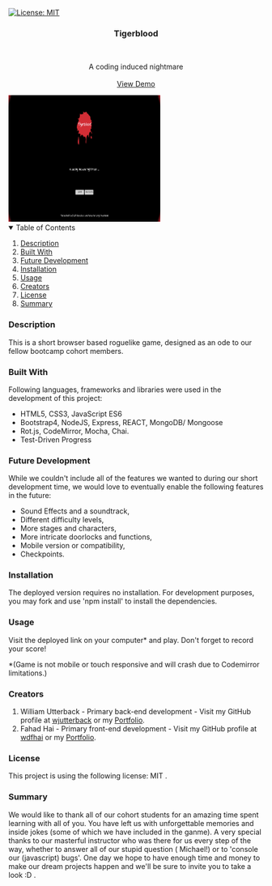 [![License: MIT](https://img.shields.io/badge/License-MIT-yellow.svg)](https://opensource.org/licenses/MIT)

<div align="center">
    <h3 align="center">Tigerblood</h3>
    <br />
    <p align="center">
    A coding induced nightmare
    <br />
    <br />
    <a href="http://www.tigerbloodthegame.com" target="_blank">View Demo</a>
    </p>
</div>

<img src="client/public/preview/preview.png" alt="project preview img" style="height: 250px; width: 300px;">

<details open="open">
    <summary>Table of Contents</summary>
    <ol>
        <li><a href="#about-the-project">Description</a></li>
        <li><a href="#built-with">Built With</a></li></li>
        <li><a href="#future-development">Future Development</a></li></li>
        <li><a href="#installation">Installation</a></li>
        <li><a href="#usage">Usage</a></li>
        <li><a href="#creators">Creators</a></li>
        <li><a href="#license">License</a></li>
        <li><a href="#summary">Summary</a></li>
    </ol>
</details>

### Description

This is a short browser based roguelike game, designed as an ode to our fellow bootcamp cohort members.

### Built With

Following languages, frameworks and libraries were used in the development of this project:

- HTML5, CSS3, JavaScript ES6
- Bootstrap4, NodeJS, Express, REACT, MongoDB/ Mongoose
- Rot.js, CodeMirror, Mocha, Chai.
- Test-Driven Progress

### Future Development

While we couldn't include all of the features we wanted to during our short development time, we would love to eventually enable the following features in the future:

- Sound Effects and a soundtrack,
- Different difficulty levels,
- More stages and characters,
- More intricate doorlocks and functions,
- Mobile version or compatibility,
- Checkpoints.

### Installation

The deployed version requires no installation. For development purposes, you may fork and use 'npm install' to install the dependencies.

### Usage

Visit the deployed link on your computer\* and play. Don't forget to record your score!

\*(Game is not mobile or touch responsive and will crash due to Codemirror limitations.)

### Creators

1. William Utterback - Primary back-end development - Visit my GitHub profile at <span><a href="https://github.com/wjutterback">wjutterback</a></span> or my <span><a href="https://wjutterback.github.io/homepage/portfolio.html">Portfolio</a></span>.
2. Fahad Hai - Primary front-end development - Visit my GitHub profile at <span><a href="https://github.com/wdfhai">wdfhai</a></span> or my <span><a href="https://www.fhai.dev/">Portfolio</a></span>.

### License

This project is using the following license: MIT .

### Summary

We would like to thank all of our cohort students for an amazing time spent learning with all of you. You have left us with unforgettable memories and inside jokes (some of which we have included in the ganme). A very special thanks to our masterful instructor who was there for us every step of the way, whether to answer all of our stupid question ( Michael!) or to 'console our (javascript) bugs'. One day we hope to have enough time and money to make our dream projects happen and we'll be sure to invite you to take a look :D .
